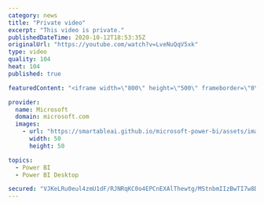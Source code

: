 ```yaml
---
category: news
title: "Private video"
excerpt: "This video is private."
publishedDateTime: 2020-10-12T18:53:35Z
originalUrl: "https://youtube.com/watch?v=LveNuQqV5xk"
type: video
quality: 104
heat: 104
published: true

featuredContent: "<iframe width=\"800\" height=\"500\" frameborder=\"0\" src=\"https://www.youtube.com/embed/LveNuQqV5xk\" allow=\"accelerometer; autoplay; encrypted-media; gyroscope; picture-in-picture\" allowfullscreen></iframe>"

provider:
  name: Microsoft
  domain: microsoft.com
  images:
    - url: "https://smartableai.github.io/microsoft-power-bi/assets/images/organizations/microsoft.com-50x50.jpg"
      width: 50
      height: 50

topics:
  - Power BI
  - Power BI Desktop

secured: "VJKeLRu0eul4zmU1dF/RJNRqKC0o4EPCnEXAlThewtg/MStnbmIIzBwTI7w8DI1ikOh9qPypOkyA6ez0fxavMHa1T5RxM3uVFIVR2F3UO0gQck56KM2q1NrqZkhH1WYAxuMpqQTNbkWNC/mnlL/RzILS0BnAkPJU+A0EVXvQQ7ulbw5bQ0rEH3PC9VpC6zbbD69KTMTpmWc3+9M1JeAW9PjBo235ELHBnbnuog8xTOB4ErM+JSEapLmAnC2T6e4SdETlh+7mkD0FSGTVdSHqtTpBHgJfkR13syobkIh4+jMFolWnlxXmViZotfuoE3tjgypRRS01tpCEHhaKNISP9mfqawoDr5g67Pmh0/8XaSM=;RLYDRdg5MbrAIfRWjTB3ow=="
---
```


